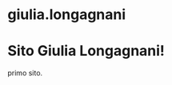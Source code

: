# giulia.longagnani
<!DOCTYPE html>
<html lang="it">
<head>
  <meta charset="UTF-8">
</head>
<body>
  <h1>Sito Giulia Longagnani!</h1>
  <p>primo sito.</p>
</body>
</html>
